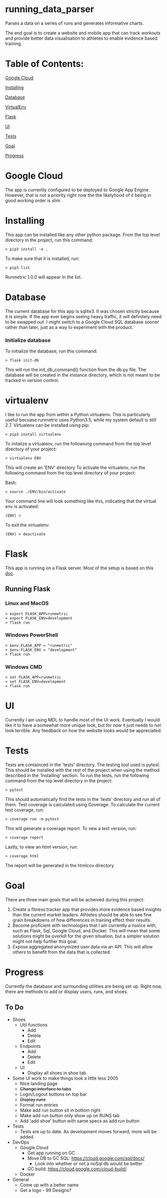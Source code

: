 # running_data_parser
Parses a data on a series of runs and generates informative charts.

The end goal is to create a website and mobile app that can track workouts and provide better data visualisation to athletes to enable evidence based training.

# Table of Contents:
[Google Cloud](#Google-Cloud)

[Installing](#Installing)

[Database](#Database)

[VirtualEnv](#virtualenv)

[Flask](#Flask)

[UI](#UI)

[Tests](#Tests)

[Goal](#Goal)

[Progress](#Progress)

# Google Cloud
The app is currently configured to be deployed to Google App Engine. However, that is not a priority right now the the likelyhood of it being in good working order is slim.

# Installing
This app can be installed like any other python package. From the top level directory in the project, run this command:
```
> pip3 install -e .
```
To make sure that it is installed, run:
```
> pip3 list
```
Runmetric 1.0.0 will appear in the list.

# Database
The current database for this app is sqlite3. It was chosen strictly because it is simple. If the app ever begins seeing heavy traffic, it will definitely need to be swapped out. I might switch to a Google Cloud SQL database sooner rather than later, just as a way to experiment with the product.
### Initialize database
To initialize the database, run this command:
```
> flask init-db
```
This will run the init_db_command() function from the db.py file. The database will be created in the instance directory, which is not meant to be tracked in version control.

# virtualenv
I like to run the app from within a Python virtualenv. This is particularly useful becuase runmetric uses Python3.5, while my system default is still 2.7.
Virtualenv can be installed using pip:
```
> pip3 install virtualenv
```
To initalize a virtualenv, run the followiung command from the top level directory of your project:
```
> virtualenv ENV
```
This will create an 'ENV' directory
To activate the virtualenv, run the following command from the top level directory of your project:

Bash:
```
> source ./ENV/bin/activate
```
Your command line will look something like this, indicating that the virtual env is activated:
```
(ENV) >
```
To exit the virtualenv:
```
(ENV) > deactivate
```

# Flask
This app is running on a Flask server. Most of the setup is based on this [doc](http://flask.pocoo.org/docs/1.0/tutorial/factory/).
## Running Flask
### Linux and MacOS
```
> export FLASK_APP=runmetric
> export FLASK_ENV=development
> flask run
```
### Windows PowerShell
```
> $env:FLASK_APP = "runmetric"
> $env:FLASK_ENV = "development"
> flask run
```
### Windows CMD
```
> set FLASK_APP=runmetric
> set FLASK_ENV=development
> flask run
```

# UI
Currently I am using MDL to handle most of the UI work. Eventually I would like it to have a somewhat more unique look, but for now it just needs to not look terrible. Any feedback on how the website looks would be appreciated. 

# Tests
Tests are containced in the 'tests' directory. The testing tool used is pytest. This should be installed with the rest of the project when using the method described in the 'Installing' section.
To run the tests, run the following command from the top level directory in the project:
```
> pytest
```
This should automatically find the tests in the 'tests' directory and run all of them.
Test coverage is calculated using Coverage. To calculate the current test coverage, run:
```
> coverage run -m pytest
```
This will generate a coverage report. To vew a text version, run:
```
> coverage report
```
Lastly, to view an html version, run:
```
> coverage html
```
The report will be generated in the htmlcov directory

# Goal
There are three main goals that will be acheived during this project:

1. Create a fitness tracker app that provides more evidence based insights than the current market leaders. Athletes should be able to see fine grain breakdowns of how differences in training effect their results.
2. Become proficient with technologies that I am currently a novice with, such as Flask, Sql, Google Cloud, and Docker. This will mean that some solutions might be overkill for the given situation, but a simpler solution might not help further this goal. 
3. Expose aggregated anonymized user data via an API. This will allow others to benefit from the data that is collected.

# Progress
Currently the database and surrounding utilities are being set up. Right now, there are methods to add or display users, runs, and shoes.

## To Do
* Shoes
    - Util functions
        - Add
        - Delete
        - Edit
    - Endpoints
        - Add
        - Delete
        - Edit
    - UI
        - Display all shoes in shoe tab
* Some UI work to make things look a little less 2005
    - Nice landing page
    - ~~Change interface to tabs~~
    - Login/Logout buttons on top bar
    - ~~Display runs~~
    - Format run entries
    - Make add run button sit in bottom right
    - Make add run button only show up on RUNS tab
    - Add 'add shoe' button with same specs as add run button
* Tests
    - Tests are up to date. As development moves forward, more will be added.
* DevOps
    - Google Cloud
        - Get app running on GC
        - Move DB to GC SQL: https://cloud.google.com/sql/docs/
            - Look into whether or not a noSql db would be better
        - GC build: https://cloud.google.com/cloud-build/
    - Docker
* General
    - Come up with a better name
    - Get a logo - 99 Designs?